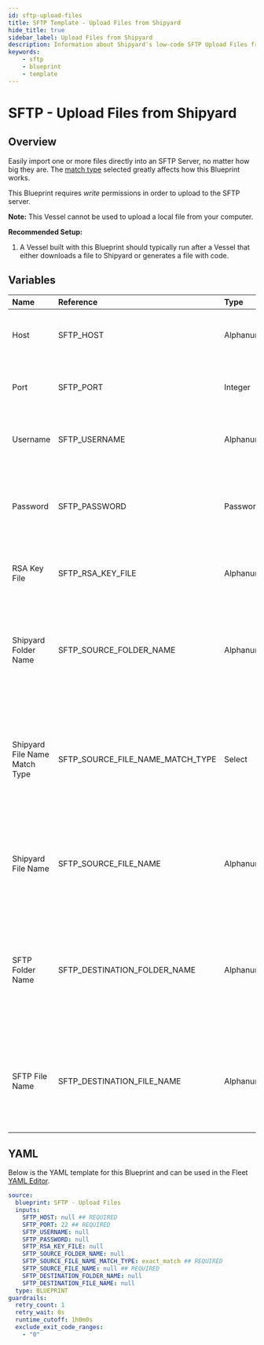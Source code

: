 ```yaml
---
id: sftp-upload-files
title: SFTP Template - Upload Files from Shipyard
hide_title: true
sidebar_label: Upload Files from Shipyard
description: Information about Shipyard's low-code SFTP Upload Files from Shipyard blueprint. Easily import one or more files directly into an SFTP Server, no matter how big they are. 
keywords:
    - sftp
    - blueprint
    - template
---
```


# SFTP - Upload Files from Shipyard

## Overview
Easily import one or more files directly into an SFTP Server, no matter how big they are. The [match type](https://www.shipyardapp.com/docs/reference/blueprint-library/match-type/) selected greatly affects how this Blueprint works.

This Blueprint requires _write_ permissions in order to upload to the SFTP server. 

**Note:** This Vessel cannot be used to upload a local file from your computer.

**Recommended Setup:**

1. A Vessel built with this Blueprint should typically run after a Vessel that either downloads a file to Shipyard or generates a file with code. 

## Variables

| Name | Reference | Type | Required | Default | Options | Description |
|:-----|:----------|:-----|:---------|:--------|:--------|:------------|
| Host | SFTP_HOST  | Alphanumeric |:white_check_mark: | - | - | Domain or IP address of the SFTP server to connect to. |
| Port | SFTP_PORT  | Integer |:white_check_mark: | `"22"` | - | Number for the port to connect to. `22` is used by default. |
| Username | SFTP_USERNAME  | Alphanumeric |:heavy_minus_sign: | - | - | Value of the configured username in the SFTP server. |
| Password | SFTP_PASSWORD  | Password |:heavy_minus_sign: | - | - | Value of the configured password associated to the username on the SFTP server. |
| RSA Key File | SFTP_RSA_KEY_FILE  | Alphanumeric |:heavy_minus_sign: | - | - | The file name of an RSA Key that you want to use. |
| Shipyard Folder Name | SFTP_SOURCE_FOLDER_NAME  | Alphanumeric |:heavy_minus_sign: | - | - | Name of the local folder on Shipyard to upload the target file from. If left blank, will look in the home directory. |
| Shipyard File Name Match Type | SFTP_SOURCE_FILE_NAME_MATCH_TYPE  | Select |:white_check_mark: | `exact_match` | Exact Match: `exact_match`<br></br><br></br>Regex Match: `regex_match`<br></br><br></br> | Determines if the text in "Shipyard File Name" will look for one file with exact match, or multiple files using regex. |
| Shipyard File Name | SFTP_SOURCE_FILE_NAME  | Alphanumeric |:white_check_mark: | - | - | Name of the target file on Shipyard. Can be regex if "Match Type" is set accordingly. |
| SFTP Folder Name | SFTP_DESTINATION_FOLDER_NAME  | Alphanumeric |:heavy_minus_sign: | - | - | Folder where the file(s) should be uploaded. Leaving blank will place the file in the root directory of the SFTP. |
| SFTP File Name | SFTP_DESTINATION_FILE_NAME  | Alphanumeric |:heavy_minus_sign: | - | - | What to name the file(s) being uploaded to the SFTP. If left blank, defaults to the original file name(s). |


## YAML
Below is the YAML template for this Blueprint and can be used in the Fleet [YAML Editor](../../reference/fleets/yaml-editor.md).
```yaml
source:
  blueprint: SFTP - Upload Files
  inputs:
    SFTP_HOST: null ## REQUIRED
    SFTP_PORT: 22 ## REQUIRED
    SFTP_USERNAME: null 
    SFTP_PASSWORD: null 
    SFTP_RSA_KEY_FILE: null 
    SFTP_SOURCE_FOLDER_NAME: null 
    SFTP_SOURCE_FILE_NAME_MATCH_TYPE: exact_match ## REQUIRED
    SFTP_SOURCE_FILE_NAME: null ## REQUIRED
    SFTP_DESTINATION_FOLDER_NAME: null 
    SFTP_DESTINATION_FILE_NAME: null 
  type: BLUEPRINT
guardrails:
  retry_count: 1
  retry_wait: 0s
  runtime_cutoff: 1h0m0s
  exclude_exit_code_ranges:
    - "0"
```
